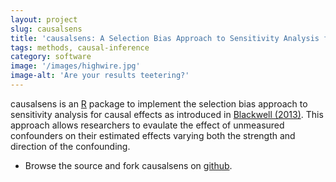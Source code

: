 ```yaml
---
layout: project
slug: causalsens
title: 'causalsens: A Selection Bias Approach to Sensitivity Analysis for Causal Effects'
tags: methods, causal-inference
category: software
image: '/images/highwire.jpg'
image-alt: 'Are your results teetering?'
---
```


causalsens is an [R][] package to implement the selection bias approach to sensitivity analysis for causal effects as introduced in [Blackwell (2013)][senspaper]. This approach allows researchers to evaulate the effect of unmeasured confounders on their estimated effects varying both the strength and direction of the confounding. 

* Browse the source and fork causalsens on [github][].

[R]: http://www.r-project.org
[github]: https://github.com/mattblackwell/causalsens
[senspaper]: http://www.mattblackwell.org/files/papers/sens.pdf
